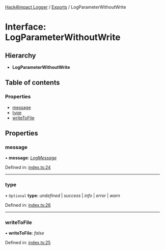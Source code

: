 [Hack4Impact Logger](https://github.com/hack4impact/logger/tree/main/docs/README.md) / [Exports](https://github.com/hack4impact/logger/tree/main/docs/modules.md) / LogParameterWithoutWrite

# Interface: LogParameterWithoutWrite

## Hierarchy

- **LogParameterWithoutWrite**

## Table of contents

### Properties

- [message](https://github.com/hack4impact/logger/tree/main/docs/interfaces/logparameterwithoutwrite.md#message)
- [type](https://github.com/hack4impact/logger/tree/main/docs/interfaces/logparameterwithoutwrite.md#type)
- [writeToFile](https://github.com/hack4impact/logger/tree/main/docs/interfaces/logparameterwithoutwrite.md#writetofile)

## Properties

### message

• **message**: [_LogMessage_](https://github.com/hack4impact/logger/tree/main/docs/modules.md#logmessage)

Defined in: [index.ts:24](https://github.com/hack4impact/logger/blob/100b6a3/src/index.ts#L24)

---

### type

• `Optional` **type**: _undefined_ \| _success_ \| _info_ \| _error_ \| _warn_

Defined in: [index.ts:26](https://github.com/hack4impact/logger/blob/100b6a3/src/index.ts#L26)

---

### writeToFile

• **writeToFile**: _false_

Defined in: [index.ts:25](https://github.com/hack4impact/logger/blob/100b6a3/src/index.ts#L25)
